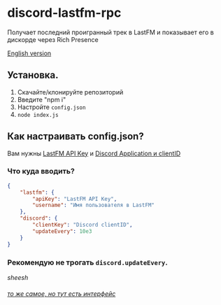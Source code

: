 # discord-lastfm-rpc
Получает последний проигранный трек в LastFM и показывает его в дискорде через Rich Presence

[English version](https://github.com/tailsjs/discord-lastfm-rpc/blob/main/README.md)

## Установка.
1. Скачайте/клонируйте репозиторий
2. Введите "npm i"
3. Настройте `config.json`
4. `node index.js`

## Как настраивать config.json?
Вам нужны [LastFM API Key](https://www.last.fm/api/account/create) и [Discord Application и clientID](https://discord.com/developers/applications)

### Что куда вводить?
```json
{
    "lastfm": {
        "apiKey": "LastFM API Key",
        "username": "Имя пользователя в LastFM"
    },
    "discord": {
        "clientKey": "Discord clientID",
        "updateEvery": 10e3
    }
}
```
### Рекомендую не трогать `discord.updateEvery`.
*sheesh*

###### [то же самое, но тут есть интерфейс](https://github.com/tangenx/lfdi)

